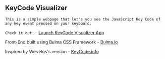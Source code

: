 ## KeyCode Visualizer

`This is a simple webpage that let's you see the JavaScript Key Code of any key event pressed on your keyboard.`

`Check it out!` - [Launch KeyCode Visualizer App](https://keycode-visualizer.netlify.com/)



Front-End built using Bulma CSS Framework - [Bulma.io](https://bulma.io/)

Inspired by Wes Bos's version - [KeyCode.info](http://keycode.info/)